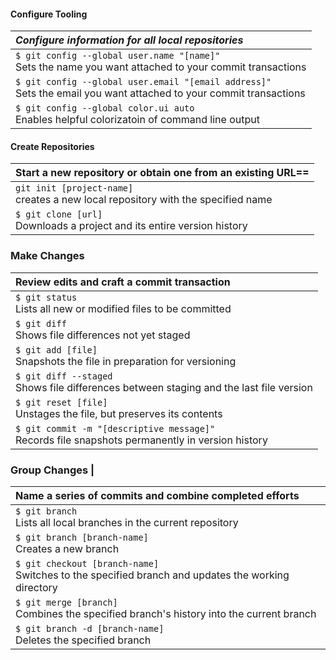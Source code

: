 #### Configure Tooling
 <i>Configure information for all local repositories</i> |
 :--- |
 `$ git config --global user.name "[name]"` <br> Sets the name you want attached to your commit transactions |
 `$ git config --global user.email "[email address]"` <br> Sets the email you want attached to your commit transactions |
 `$ git config --global color.ui auto` <br> Enables helpful colorizatoin of command line output |

#### Create Repositories
 Start a new repository or obtain one from an existing URL== |
 :--- |
 `git init [project-name]` <br> creates a new local repository with the specified name |
 `$ git clone [url]` <br> Downloads a project and its entire version history |

### Make Changes
 Review edits and craft a commit transaction |
 :--- |
 `$ git status` <br> Lists all new or modified files to be committed |
 `$ git diff` <br> Shows file differences not yet staged |
 `$ git add [file]` <br> Snapshots the file in preparation for versioning |
 `$ git diff --staged` <br> Shows file differences between staging and the last file version |
 `$ git reset [file]` <br> Unstages the file, but preserves its contents |
 `$ git commit -m "[descriptive message]"` <br> Records file snapshots permanently in version history |

### Group Changes |
 Name a series of commits and combine completed efforts |
 :--- |
 `$ git branch` <br> Lists all local branches in the current repository |
 `$ git branch [branch-name]` <br> Creates a new branch |
 `$ git checkout [branch-name]` <br> Switches to the specified branch and updates the working directory |
 `$ git merge [branch]` <br> Combines the specified branch's history into the current branch |
 `$ git branch -d [branch-name]` <br> Deletes the specified branch |


